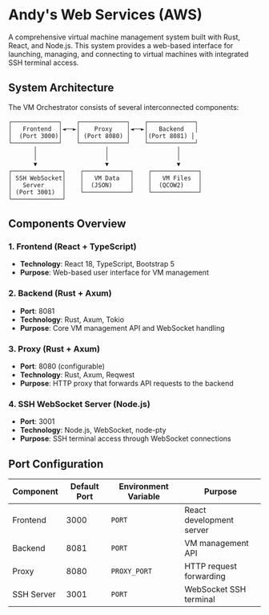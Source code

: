 # Andy's Web Services (AWS)

A comprehensive virtual machine management system built with Rust, React, and Node.js. This system provides a web-based interface for launching, managing, and connecting to virtual machines with integrated SSH terminal access.

## System Architecture

The VM Orchestrator consists of several interconnected components:

```
┌─────────────┐    ┌─────────────┐    ┌─────────────┐
│   Frontend  │◄──►│    Proxy    │◄──►│   Backend   │
│  (Port 3000)│    │ (Port 8080) │    │(Port 8081) │
└─────────────┘    └─────────────┘    └─────────────┘
       │                   │                   │
       │                   │                   │
       ▼                   ▼                   ▼
┌──────────────┐    ┌─────────────┐    ┌─────────────┐
│ SSH WebSocket│    │   VM Data   │    │   VM Files  │
│   Server     │    │  (JSON)     │    │  (QCOW2)    │
│ (Port 3001)  │    └─────────────┘    └─────────────┘
└──────────────┘
```

## Components Overview

### 1. Frontend (React + TypeScript)
- **Technology**: React 18, TypeScript, Bootstrap 5
- **Purpose**: Web-based user interface for VM management

### 2. Backend (Rust + Axum)
- **Port**: 8081
- **Technology**: Rust, Axum, Tokio
- **Purpose**: Core VM management API and WebSocket handling

### 3. Proxy (Rust + Axum)
- **Port**: 8080 (configurable)
- **Technology**: Rust, Axum, Reqwest
- **Purpose**: HTTP proxy that forwards API requests to the backend


### 4. SSH WebSocket Server (Node.js)
- **Port**: 3001
- **Technology**: Node.js, WebSocket, node-pty
- **Purpose**: SSH terminal access through WebSocket connections


## Port Configuration

| Component | Default Port | Environment Variable | Purpose |
|-----------|--------------|---------------------|---------|
| Frontend | 3000 | `PORT` | React development server |
| Backend | 8081 | `PORT` | VM management API |
| Proxy | 8080 | `PROXY_PORT` | HTTP request forwarding |
| SSH Server | 3001 | `PORT` | WebSocket SSH terminal |
